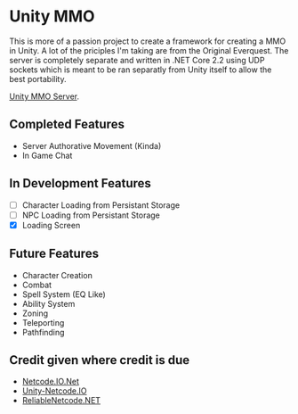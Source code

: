 # Unity MMO
This is more of a passion project to create a framework for creating a MMO in Unity. A lot of the priciples I'm taking are from the Original Everquest. The server is completely separate and written in .NET Core 2.2 using UDP sockets which is meant to be ran separatly from Unity itself to allow the best portability.

[Unity MMO Server](https://github.com/jswaldon/unity-mmo-server).

## Completed Features
* Server Authorative Movement (Kinda)
* In Game Chat

## In Development Features
- [ ] Character Loading from Persistant Storage
- [ ] NPC Loading from Persistant Storage
- [x] Loading Screen

## Future Features
- Character Creation
- Combat
- Spell System (EQ Like)
- Ability System
- Zoning
- Teleporting
- Pathfinding

## Credit given where credit is due
* [Netcode.IO.Net](https://github.com/KillaMaaki/Netcode.IO.NET)
* [Unity-Netcode.IO](https://github.com/KillaMaaki/Unity-Netcode.IO)
* [ReliableNetcode.NET](https://github.com/KillaMaaki/ReliableNetcode.NET)
